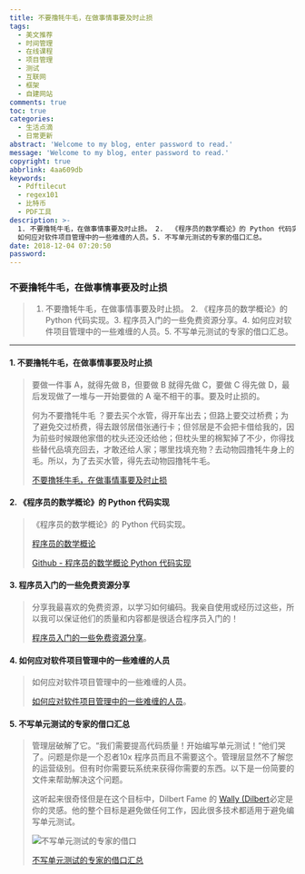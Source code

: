 ```yaml
---
title: 不要撸牦牛毛，在做事情事要及时止损
tags:
  - 美文推荐
  - 时间管理
  - 在线课程
  - 项目管理
  - 测试
  - 互联网
  - 框架
  - 自建网站
comments: true
toc: true
categories:
  - 生活点滴
  - 日常更新
abstract: 'Welcome to my blog, enter password to read.'
message: 'Welcome to my blog, enter password to read.'
copyright: true
abbrlink: 4aa609db
keywords:
  - Pdftilecut
  - regex101
  - 比特币
  - PDF工具
description: >-
  1. 不要撸牦牛毛，在做事情事要及时止损。 2.  《程序员的数学概论》的 Python 代码实现。3. 程序员入门的一些免费资源分享。4.
  如何应对软件项目管理中的一些难缠的人员。5. 不写单元测试的专家的借口汇总。
date: 2018-12-04 07:20:50
password:
---
```

<script type="text/javascript" src="/js/src/bai.js"></script>

### 不要撸牦牛毛，在做事情事要及时止损
>  1. 不要撸牦牛毛，在做事情事要及时止损。 2.  《程序员的数学概论》的 Python 代码实现。3. 程序员入门的一些免费资源分享。4. 如何应对软件项目管理中的一些难缠的人员。5. 不写单元测试的专家的借口汇总。

---
#### 1. 不要撸牦牛毛，在做事情事要及时止损
> 要做一件事 A，就得先做 B，但要做 B 就得先做 C，要做 C 得先做 D，最后发现做了一堆与一开始要做的 A 毫不相干的事。要及时止损的。
>
> 何为不要撸牦牛毛 ？要去买个水管，得开车出去；但路上要交过桥费；为了避免交过桥费，得去跟邻居借张通行卡；但邻居是不会把卡借给我的，因为前些时候跟他家借的枕头还没还给他；但枕头里的棉絮掉了不少，你得找些替代品填充回去，才敢还给人家；哪里找填充物？去动物园撸牦牛身上的毛。所以，为了去买水管，得先去动物园撸牦牛毛。
>
> [不要撸牦牛毛，在做事情事要及时止损](https://seths.blog/2005/03/dont_shave_that/)

#### 2. 《程序员的数学概论》的 Python 代码实现
> 《程序员的数学概论》的 Python 代码实现。
>
> [程序员的数学概论](https://pimbook.org/)
>
> [Github - 程序员的数学概论 Python 代码实现](https://github.com/pim-book/programmers-introduction-to-mathematics)

#### 3. 程序员入门的一些免费资源分享
> 分享我最喜欢的免费资源，以学习如何编码。我亲自使用或经历过这些，所以我可以保证他们的质量和内容都是很适合程序员入门的！
>
> [程序员入门的一些免费资源分享](https://dev.to/aspittel/my-favorite-free-resources-for-new-programmers-bia)。

#### 4. 如何应对软件项目管理中的一些难缠的人员
> 如何应对软件项目管理中的一些难缠的人员。
>
> [如何应对软件项目管理中的一些难缠的人员](https://people.neilon.software/)。

#### 5. 不写单元测试的专家的借口汇总
> 管理层破解了它。“我们需要提高代码质量！开始编写单元测试！“他们哭了。问题是你是一个忍者10x 程序员而且不需要这个。管理层显然不了解您的运营级别。但有时你需要玩系统来获得你需要的东西。以下是一份简要的文件来帮助解决这个问题。
>
> 这听起来很奇怪但是在这个目标中，Dilbert Fame 的 [Wally (Dilbert](https://en.wikipedia.org/wiki/Wally)必定是你的灵感。他的整个目标是避免做任何工作，因此很多技术都适用于避免编写单元测试。
>
> ![不写单元测试的专家的借口](https://ws1.sinaimg.cn/large/006tNbRwgy1fxubfua5bbj30gg0mawj1.jpg)
>
> [不写单元测试的专家的借口汇总](https://boyter.org/posts/expert-excuses-for-not-writing-unit-tests/)


